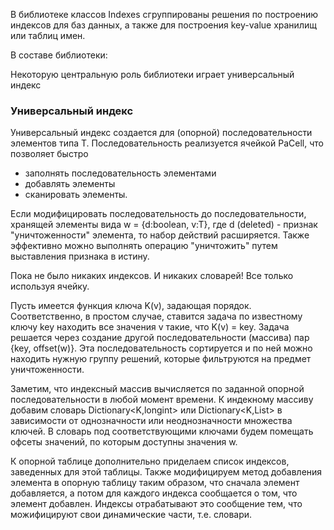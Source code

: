 В библиотеке классов Indexes сгруппированы решения по построению индексов для баз данных, а также для построения 
key-value хранилищ или таблиц имен. 

В составе библиотеки:


Некоторую центральную роль библиотеки играет универсальный индекс

### Универсальный индекс

Универсальный индекс создается для (опорной) последовательности элементов типа T.
Последовательность реализуется ячейкой PaCell, что позволяет быстро
- заполнять последовательность элементами
- добавлять элементы
- сканировать элементы.

Если модифицировать последовательность до последовательности, хранящей элементы вида w = {d:boolean, v:T}, где d (deleted) - признак "уничтоженности" элемента, то набор действий расширяется. Также эффективно можно выполнять операцию "уничтожить" путем выставления признака в истину.

Пока не было никаких индексов. И никаких словарей! Все только используя ячейку.

Пусть имеется функция ключа K(v), задающая порядок. Соответственно, в простом случае, ставится задача по известному ключу key находить все значения v такие, что K(v) = key. Задача решается через создание другой последовательности (массива) пар {key, offset(w)}. Эта последовательность сортируется и по ней можно находить нужную группу решений, которые фильтруются на предмет уничтоженности. 

Заметим, что индексный массив вычисляется по заданной опорной последовательности в любой момент времени. К индекному массиву добавим словарь Dictionary<K,longint> или Dictionary<K,List<longint>> в зависимости от однозначности или неоднозначности множества ключей. В словарь под соответствующими ключами будем помещать офсеты значений, по которым доступны значения w.

К опорной таблице дополнительно приделаем список индексов, заведенных для этой таблицы. Также модифицируем метод добавления элемента в опорную таблицу таким образом, что сначала элемент добавляется, а потом для каждого индекса сообщается о том, что элемент добавлен. Индексы отрабатывают это сообщение тем, что можифицируют свои динамические части, т.е. словари. 


